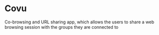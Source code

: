 # Covu
Co-browsing and URL sharing app, which allows the users to share a web browsing session with the groups they are connected to
